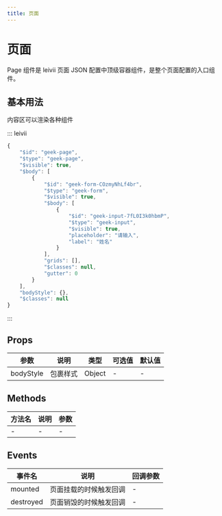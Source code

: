```yaml
---
title: 页面
---
```


# 页面
Page 组件是 leivii 页面 JSON 配置中顶级容器组件，是整个页面配置的入口组件。

## 基本用法
内容区可以渲染各种组件

::: leivii
``` js
{
    "$id": "geek-page",
    "$type": "geek-page",
    "$visible": true,
    "$body": [
        {
            "$id": "geek-form-COzmyNhLf4br",
            "$type": "geek-form",
            "$visible": true,
            "$body": [
                {
                    "$id": "geek-input-7fL0I3k0hbmP",
                    "$type": "geek-input",
                    "$visible": true,
                    "placeholder": "请输入",
                    "label": "姓名"
                }
            ],
            "grids": [],
            "$classes": null,
            "gutter": 0
        }
    ],
    "bodyStyle": {},
    "$classes": null
}
```
:::

## Props

<div class="props">

| 参数 | 说明 | 类型 | 可选值 | 默认值 |
| ---- | ---- | ---- | ---- | ---- |
| bodyStyle | 包裹样式 | Object | -  | - |

</div>

## Methods

<div class="methods">

| 方法名 | 说明 | 参数|
| ---- | ---- | ---- |
| - | - | - |

</div>

## Events

<div class="events">

| 事件名 | 说明 | 回调参数|
| ---- | ---- | ---- |
| mounted | 页面挂载的时候触发回调 | - |
| destroyed | 页面销毁的时候触发回调 | - |

</div>